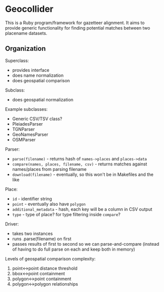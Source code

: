 # Geocollider

This is a Ruby program/framework for gazetteer alignment. It aims to provide generic functionality for finding potential matches between two placename datasets.

## Organization

Superclass:

- provides interface
- does name normalization
- does geospatial comparison

Subclass:

- does geospatial normalization

Example subclasses:

- Generic CSV/TSV class?
- PleiadesParser
- TGNParser
- GeoNamesParser
- OSMParser

Parser:

- `parse(filename)` - returns hash of `names->places` and `places->data`
- `compare(names, places, filename, csv)` - returns matches against names/places from parsing filename
- `download(filename)` - eventually, so this won't be in Makefiles and the like

Place:

- `id` - identifier string
- `point` - eventually also have `polygon`
- `additional_metadata` - hash, each key will be a column in CSV output
- `type` - type of place? for type filtering inside `compare`?

Driver:

- takes two instances
- runs .parse(filename) on first
- passes results of first to second so we can parse-and-compare (instead of having to do full parse on each and keep both in memory)

Levels of geospatial comparison complexity:

1. point<->point distance threshold
2. bbox<->point containment
3. polygon<->point containment
4. polygon<->polygon relationships
